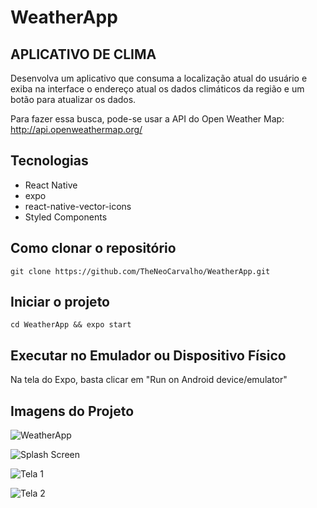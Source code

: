 # WeatherApp

## APLICATIVO DE CLIMA

Desenvolva um aplicativo que consuma a localização atual do usuário e exiba na interface o endereço atual os dados climáticos da região e um botão para atualizar os dados.

Para fazer essa busca, pode-se usar a API do Open Weather Map: http://api.openweathermap.org/

## Tecnologias

- React Native
- expo
- react-native-vector-icons
- Styled Components

## Como clonar o repositório

```
git clone https://github.com/TheNeoCarvalho/WeatherApp.git
```

## Iniciar o projeto

```
cd WeatherApp && expo start
```

## Executar no Emulador ou Dispositivo Físico

Na tela do Expo, basta clicar em "Run on Android device/emulator"

## Imagens do Projeto

![WeatherApp](https://i.ibb.co/z4tQQ8g/thumb.png)

![Splash Screen](https://i.ibb.co/3B9YLS4/Screenshot-20200801-155701-Expo.jpg)

![Tela 1](https://i.ibb.co/SXskrbf/Screenshot-20200801-155709-Expo.jpg)

![Tela 2](https://i.ibb.co/B3qWyHD/Screenshot-20200801-155729-Expo.jpg)
